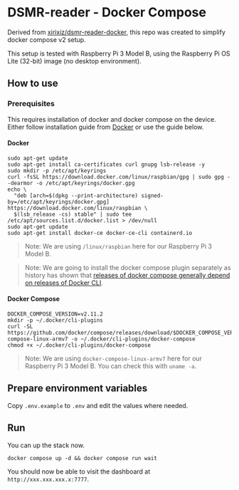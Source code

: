 # DSMR-reader - Docker Compose

Derived from [xirixiz/dsmr-reader-docker](https://github.com/xirixiz/dsmr-reader-docker), this repo was created
to simplify docker compose v2 setup.

This setup is tested with Raspberry Pi 3 Model B, using the Raspberry Pi OS Lite (32-bit) image (no desktop environment).

## How to use

### Prerequisites

This requires installation of docker and docker compose on the device. Either follow installation guide
from [Docker](https://docs.docker.com/desktop/install/linux-install/) or use
the guide below.

#### Docker

```shell
sudo apt-get update
sudo apt-get install ca-certificates curl gnupg lsb-release -y
sudo mkdir -p /etc/apt/keyrings
curl -fsSL https://download.docker.com/linux/raspbian/gpg | sudo gpg --dearmor -o /etc/apt/keyrings/docker.gpg
echo \
  "deb [arch=$(dpkg --print-architecture) signed-by=/etc/apt/keyrings/docker.gpg] https://download.docker.com/linux/raspbian \
  $(lsb_release -cs) stable" | sudo tee /etc/apt/sources.list.d/docker.list > /dev/null
sudo apt-get update
sudo apt-get install docker-ce docker-ce-cli containerd.io
```

> Note: We are using `/linux/raspbian` here for our Raspberry Pi 3 Model B.

> Note: We are going to install the docker compose plugin separately as history has shown
> that [releases of docker compose
> generally depend on releases of Docker CLI](https://github.com/docker/compose/issues/9657#issuecomment-1200318451).

#### Docker Compose

```shell
DOCKER_COMPOSE_VERSION=v2.11.2
mkdir -p ~/.docker/cli-plugins
curl -SL https://github.com/docker/compose/releases/download/$DOCKER_COMPOSE_VERSION/docker-compose-linux-armv7 -o ~/.docker/cli-plugins/docker-compose
chmod +x ~/.docker/cli-plugins/docker-compose
```

> Note: We are using `docker-compose-linux-armv7` here for our Raspberry Pi 3 Model B. You can check this
> with `uname -a`.

## Prepare environment variables

Copy `.env.example` to `.env` and edit the values where needed.

## Run

You can up the stack now.

```shell
docker compose up -d && docker compose run wait
```

You should now be able to visit the dashboard at `http://xxx.xxx.xxx.x:7777`.